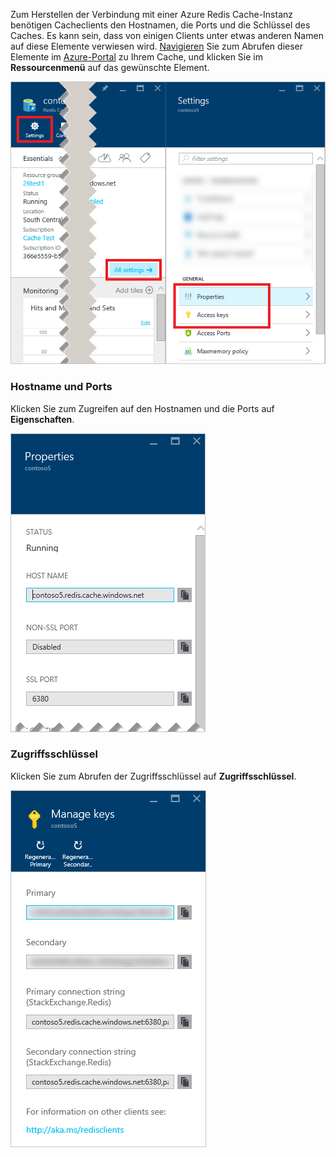 Zum Herstellen der Verbindung mit einer Azure Redis Cache-Instanz benötigen Cacheclients den Hostnamen, die Ports und die Schlüssel des Caches. Es kann sein, dass von einigen Clients unter etwas anderen Namen auf diese Elemente verwiesen wird. [Navigieren](../articles/redis-cache/cache-configure.md#configure-redis-cache-settings) Sie zum Abrufen dieser Elemente im [Azure-Portal](https://portal.azure.com) zu Ihrem Cache, und klicken Sie im **Ressourcenmenü** auf das gewünschte Element. 

![Redis Cache: Einstellungen](media/redis-cache-access-keys/redis-cache-settings.png)

### <a name="host-name-and-ports"></a>Hostname und Ports
Klicken Sie zum Zugreifen auf den Hostnamen und die Ports auf **Eigenschaften**.

![Redis Cache: Eigenschaften](media/redis-cache-access-keys/redis-cache-properties.png)

### <a name="access-keys"></a>Zugriffsschlüssel
Klicken Sie zum Abrufen der Zugriffsschlüssel auf **Zugriffsschlüssel**.

![Redis Cache: Zugriffsschlüssel](media/redis-cache-access-keys/redis-cache-access-keys.png)



<!--HONumber=Feb17_HO2-->


